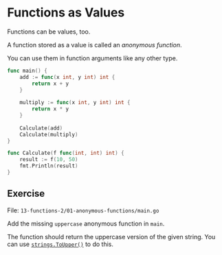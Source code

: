 # Functions as Values

Functions can be values, too.

A function stored as a value is called an *anonymous function*.

You can use them in function arguments like any other type. 

```go
func main() {
	add := func(x int, y int) int {
		return x + y
	}
	
	multiply := func(x int, y int) int {
		return x * y
	}
	
	Calculate(add)
	Calculate(multiply)
}

func Calculate(f func(int, int) int) {
	result := f(10, 50)
	fmt.Println(result)
}
```

## Exercise

File: `13-functions-2/01-anonymous-functions/main.go`

Add the missing `uppercase` anonymous function in `main`.

The function should return the uppercase version of the given string.
You can use [`strings.ToUpper()`](https://pkg.go.dev/strings#ToUpper) to do this.